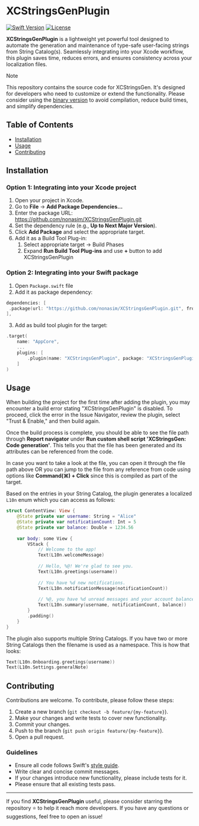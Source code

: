 # XCStringsGenPlugin

[![Swift Version](https://img.shields.io/badge/swift-6.0-0f73b4.svg)](https://swift.org)
[![License](https://img.shields.io/github/license/nonasim/XCStringsGenPlugin)](https://github.com/nonasim/XCStringsGenPlugin/blob/main/LICENSE)

**XCStringsGenPlugin** is a lightweight yet powerful tool designed to automate the generation and maintenance of type-safe user-facing strings from String Catalog(s). Seamlessly integrating into your Xcode workflow, this plugin saves time, reduces errors, and ensures consistency across your localization files.

> [!NOTE]
> This repository contains the source code for XCStringsGen. It's designed for developers who need to customize or extend the functionality.
> Please consider using the [binary version](https://github.com/nonasim/XCStringsGenProPlugin) to avoid compilation, reduce build times, and simplify dependencies.

## Table of Contents

- [Installation](#installation)
- [Usage](#usage)
- [Contributing](#contributing)

## Installation

### Option 1: Integrating into your Xcode project

1. Open your project in Xcode.
2. Go to **File** → **Add Package Dependencies...**
3. Enter the package URL: https://github.com/nonasim/XCStringsGenPlugin.git
4. Set the dependency rule (e.g., **Up to Next Major Version**).
5. Click **Add Package** and select the appropriate target.
6. Add it as a Build Tool Plug-in:
    1. Select appropriate target -> Build Phases
    2. Expand **Run Build Tool Plug-ins** and use **+** button to add XCStringsGenPlugin

### Option 2: Integrating into your Swift package

1. Open `Package.swift` file
2. Add it as package dependency:
```swift
dependencies: [
 .package(url: "https://github.com/nonasim/XCStringsGenPlugin.git", from: "1.0.0"),
],
```
3. Add as build tool plugin for the target:
```swift
.target(
    name: "AppCore",
    ...
    plugins: [
        .plugin(name: "XCStringsGenPlugin", package: "XCStringsGenPlugin"),
    ]
)
```

## Usage

When building the project for the first time after adding the plugin, you may encounter a build error stating "XCStringsGenPlugin" is disabled. To proceed, click the error in the Issue Navigator, review the plugin, select "Trust & Enable," and then build again.

Once the build process is complete, you should be able to see the file path through **Report navigator** under **Run custom shell script 'XCStringsGen: Code generation'**. This tells you that the file has been generated and its attributes can be referenced from the code.

In case you want to take a look at the file, you can open it through the file path above OR you can jump to the file from any reference from code using options like **Command(⌘) + Click** since this is compiled as part of the target.

Based on the entries in your String Catalog, the plugin generates a localized `L10n` enum which you can access as follows:
```swift
struct ContentView: View {
    @State private var username: String = "Alice"
    @State private var notificationCount: Int = 5
    @State private var balance: Double = 1234.56
    
    var body: some View {
        VStack {
            // Welcome to the app!
            Text(L10n.welcomeMessage)
            
            // Hello, %@! We're glad to see you.
            Text(L10n.greetings(username))
            
            // You have %d new notifications.
            Text(L10n.notificationMessage(notificationCount))
            
            // %@, you have %d unread messages and your account balance is $%.2f.
            Text(L10n.summary(username, notificationCount, balance))
        }
        .padding()
    }
}

```

The plugin also supports multiple String Catalogs. If you have two or more String Catalogs then the filename is used as a namespace. This is how that looks:
```swift
Text(L10n.Onboarding.greetings(username))
Text(L10n.Settings.generalNote)
```

## Contributing

Contributions are welcome. To contribute, please follow these steps:

1. Create a new branch (`git checkout -b feature/{my-feature}`).
2. Make your changes and write tests to cover new functionality.
3. Commit your changes.
4. Push to the branch (`git push origin feature/{my-feature}`).
5. Open a pull request.

### Guidelines

- Ensure all code follows Swift's [style guide](https://swift.org/documentation/#the-swift-programming-language).
- Write clear and concise commit messages.
- If your changes introduce new functionality, please include tests for it.
- Please ensure that all existing tests pass.

---

If you find **XCStringsGenPlugin** useful, please consider starring the repository ⭐ to help it reach more developers. If you have any questions or suggestions, feel free to open an issue!

